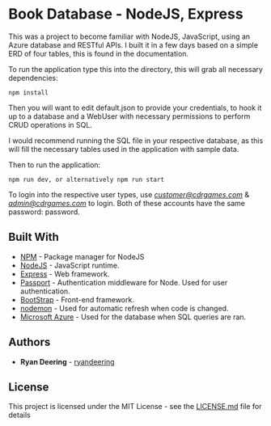 
# Book Database - NodeJS, Express

This was a project to become familiar with NodeJS, JavaScript, using an Azure database and RESTful APIs. I built it in a few days based on a simple ERD of four tables, this is found in the documentation. 


To run the application type this into the directory, this will grab all necessary dependencies:
```
npm install
```

Then you will want to edit default.json to provide your credentials, to hook it up to a database and a WebUser with necessary permissions to perform CRUD operations in SQL.

I would recommend running the SQL file in your respective database, as this will fill the necessary tables used in the application with sample data.

Then to run the application:
```
npm run dev, or alternatively npm run start
```
To login into the respective user types, use *customer@cdrgames.com* & *admin@cdrgames.com* to login. Both of these accounts have the same password: password.

## Built With

* [NPM](https://www.npmjs.com/) - Package manager for NodeJS
* [NodeJS](https://nodejs.org/en/) - JavaScript runtime.
* [Express](https://expressjs.com/) - Web framework.
* [Passport](http://www.passportjs.org/) - Authentication middleware for Node. Used for user authentication.
* [BootStrap](https://getbootstrap.com/) - Front-end framework.
* [nodemon](https://nodemon.io/) - Used for automatic refresh when code is changed.
* [Microsoft Azure](https://azure.microsoft.com/) - Used for the database when SQL queries are ran. 


## Authors
* **Ryan Deering** - [ryandeering](https://github.com/ryandeering)

## License

This project is licensed under the MIT License - see the [LICENSE.md](LICENSE.md) file for details
